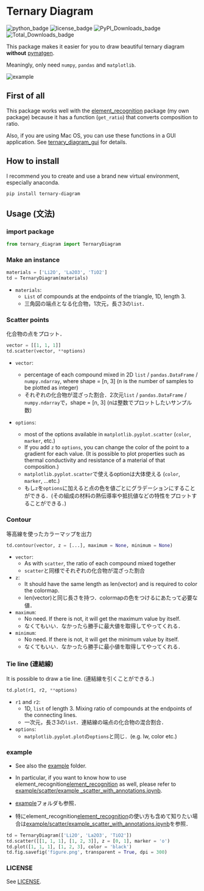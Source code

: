 # Ternary Diagram
![python_badge](https://img.shields.io/pypi/pyversions/ternary-diagram)
![license_badge](https://img.shields.io/pypi/l/ternary-diagram)
![PyPI_Downloads_badge](https://img.shields.io/pypi/dm/ternary-diagram)
![Total_Downloads_badge](https://pepy.tech/badge/ternary-diagram)

This package makes it easier for you to draw beautiful ternary diagram <b>without</b> [pymatgen](https://pymatgen.org).

Meaningly, only need `numpy`, `pandas` and `matplotlib`.

![example](https://github.com/yu9824/ternary_diagram/blob/main/example/contour/example_contour.png?raw=true "example")

## First of all
This package works well with the [element_recognition](https://github.com/yu9824/element_recognition) package (my own package) because it has a function (`get_ratio`) that converts composition to ratio.

Also, if you are using Mac OS, you can use these functions in a GUI application. See [ternary_diagram_gui](https://github.com/yu9824/ternary_diagram_gui) for details.


## How to install
I recommend you to create and use a brand new virtual environment, especially anaconda.

~~~
pip install ternary-diagram
~~~

## Usage (文法)
### import package
~~~python
from ternary_diagram import TernaryDiagram
~~~

### Make an instance
~~~python
materials = ['Li2O', 'La2O3', 'TiO2']
td = TernaryDiagram(materials)
~~~
* `materials`:
    * `List` of compounds at the endpoints of the triangle, 1D, length 3. 
    * 三角図の端点となる化合物，1次元，長さ3の`list`．

### Scatter points
化合物の点をプロット．
```python
vector = [[1, 1, 1]]
td.scatter(vector, **options)
```
* `vector`:
    * percentage of each compound mixed in 2D `list` / `pandas.DataFrame` / `numpy.ndarray`, where shape = [n, 3] (n is the number of samples to be plotted as integer)
    * それぞれの化合物が混ざった割合．2次元`list` / `pandas.DataFrame` / `numpy.ndarray`で，shape = [n, 3] (nは整数でプロットしたいサンプル数)
    
* `options`:
    * most of the options available in `matplotlib.pyplot.scatter` (`color`, `marker`, etc.)
    * If you add `z` to `options`, you can change the color of the point to a gradient for each value. (It is possible to plot properties such as thermal conductivity and resistance of a material of that composition.)
    * `matplotlib.pyplot.scatter`で使えるoptionは大体使える (`color`, `marker`, ...etc.)
    * もし`z`を`options`に加えると点の色を値ごとにグラデーションにすることができる．(その組成の材料の熱伝導率や抵抗値などの特性をプロットすることができる．)

### Contour
等高線を使ったカラーマップを出力
```python
td.contour(vector, z = [...], maximum = None, minimum = None)
```
* `vector`:
    * As with `scatter`, the ratio of each compound mixed together
    * `scatter`と同様でそれぞれの化合物が混ざった割合
* `z`:
    * It should have the same length as len(vector) and is required to color the colormap.
    * len(vector)と同じ長さを持つ．colormapの色をつけるにあたって必要な値．
* `maximum`:
    * No need. If there is not, it will get the maximum value by itself.
    * なくてもいい．なかったら勝手に最大値を取得してやってくれる．
* `minimum`:
    * No need. If there is not, it will get the minimum value by itself.
    * なくてもいい．なかったら勝手に最小値を取得してやってくれる．

### Tie line (連結線)
It is possible to draw a tie line. (連結線を引くことができる．)
```python
td.plot(r1, r2, **options)
```
* `r1` and `r2`:
    * 1D, `list` of length 3. Mixing ratio of compounds at the endpoints of the connecting lines.
    * 一次元，長さ3の`list`．連結線の端点の化合物の混合割合．
* `options`:
    * `matplotlib.pyplot.plot`の`options`と同じ．(e.g. lw, color etc.)

### example
* See also the [example](https://github.com/yu9824/ternary_diagram/tree/main/example) folder. 
* In particular, if you want to know how to use element_recognition[element_recognition](https://github.com/yu9824/element_recognition) as well, please refer to [example/scatter/example _scatter_with_annotations.ipynb](https://github.com/yu9824/ternary_diagram/tree/main/example/scatter/example_scatter_with_annotations.ipynb).


* [example](example)フォルダも参照．
* 特にelement_recognition[element_recognition](https://github.com/yu9824/element_recognition)の使い方も含めて知りたい場合は[example/scatter/example_scatter_with_annotations.ipynb](https://github.com/yu9824/ternary_diagram/tree/main/example/scatter/example_scatter_with_annotations.ipynb)を参照．
```python
td = TernaryDiagram(['Li2O', 'La2O3', 'TiO2'])
td.scatter([[1, 1, 1], [1, 2, 3]], z = [0, 1], marker = 'o')
td.plot([1, 1, 1], [1, 2, 3], color = 'black')
td.fig.savefig('figure.png', transparent = True, dpi = 300)
```

### LICENSE
See [LICENSE](https://github.com/yu9824/ternary_diagram/tree/main/LICENSE).